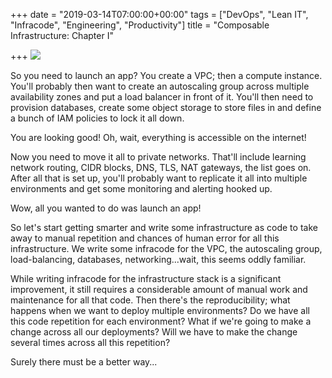 +++
date = "2019-03-14T07:00:00+00:00"
tags = ["DevOps", "Lean IT", "Infracode", "Engineering", "Productivity"]
title = "Composable Infrastructure: Chapter I"

+++
![](/uploads/board-2440249_1280.jpg)

So you need to launch an app? You create a VPC; then a compute instance. You'll probably then want to create an autoscaling group across multiple availability zones and put a load balancer in front of it. You'll then need to provision databases, create some object storage to store files in and define a bunch of IAM policies to lock it all down.

You are looking good! Oh, wait, everything is accessible on the internet!

Now you need to move it all to private networks. That'll include learning network routing, CIDR blocks, DNS, TLS, NAT gateways, the list goes on. After all that is set up, you'll probably want to replicate it all into multiple environments and get some monitoring and alerting hooked up.

Wow, all you wanted to do was launch an app!

So let's start getting smarter and write some infrastructure as code to take away to manual repetition and chances of human error for all this infrastructure. We write some infracode for the VPC, the autoscaling group, load-balancing, databases, networking...wait, this seems oddly familiar.

While writing infracode for the infrastructure stack is a significant improvement, it still requires a considerable amount of manual work and maintenance for all that code. Then there's the reproducibility; what happens when we want to deploy multiple environments? Do we have all this code repetition for each environment? What if we're going to make a change across all our deployments? Will we have to make the change several times across all this repetition?

Surely there must be a better way...